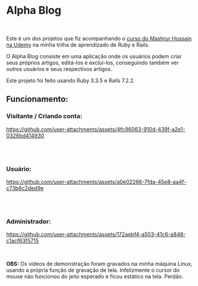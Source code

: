 # Alpha Blog
<br/>

Este é um dos projetos que fiz acompanhando o [curso do Mashrur Hossain na Udemy](https://www.udemy.com/course/the-complete-ruby-on-rails-developer-course) na minha trilha de aprendizado de Ruby e Rails.
<br/>

O Alpha Blog consiste em uma aplicação onde os usuários podem criar seus próprios artigos, editá-los e excluí-los, conseguindo também ver outros usuários e seus respectivos artigos. 
<br/>

Este projeto foi feito usando Ruby 3.3.5 e Rails 7.2.2.
<br/>

## Funcionamento:
### Visitante / Criando conta:
https://github.com/user-attachments/assets/4fc96063-910d-439f-a2e1-0326bd414930

<br/>
<br/>


### Usuário:
https://github.com/user-attachments/assets/a0e02266-7fda-45e8-aa4f-c73b6c2ded9e

<br/>
<br/>


### Administrador:
https://github.com/user-attachments/assets/172aebf4-a503-41c6-a848-c1acf63f5715

<br/>

**OBS:** Os vídeos de demonstração foram gravados na minha máquina Linux, usando a própria função de gravação de tela. Infelizmente o cursor do mouse não funcionou do jeito esperado e ficou estático na tela. Perdão.
